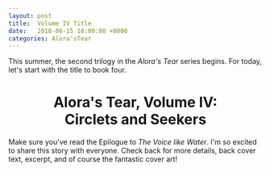```yaml
---
layout: post
title:  Volume IV Title
date:   2018-06-15 18:00:00 +0000
categories: Alora'sTear
---
```


This summer, the second trilogy in the *Alora's Tear* series begins. For today, let's start with the title to book four.

<center>
<h1>Alora's Tear, Volume IV:<br>
Circlets and Seekers</h1>
</center>

Make sure you've read the Epilogue to *The Voice like Water*. I'm so excited to share this story with everyone. Check back for more details, back cover text, excerpt, and of course the fantastic cover art!
